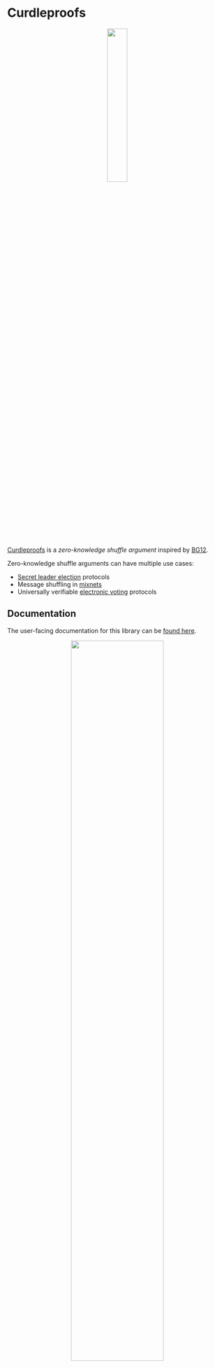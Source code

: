 # Curdleproofs

<center>
<img
    width="30%"
    src="https://github.com/asn-d6/curdleproofs/raw/main/doc/images/logo.jpg"
/>
</center>

[Curdleproofs](https://github.com/asn-d6/curdleproofs/blob/main/doc/curdleproofs.pdf) is a *zero-knowledge shuffle argument* inspired by [BG12](http://www0.cs.ucl.ac.uk/staff/J.Groth/MinimalShuffle.pdf).

Zero-knowledge shuffle arguments can have multiple use cases:
- [Secret leader election](https://ethresear.ch/t/whisk-a-practical-shuffle-based-ssle-protocol-for-ethereum/11763) protocols
- Message shuffling in [mixnets](https://eprint.iacr.org/2020/490.pdf)
- Universally verifiable [electronic voting](https://web.cs.ucdavis.edu/~franklin/ecs228/2013/neff_2001.pdf) protocols

## Documentation

The user-facing documentation for this library can be [found here](https://docs.rs/curdleproofs).

<center>
<img
    width="65%"
    src="https://github.com/asn-d6/curdleproofs/raw/main/doc/images/structure.png"
/>
</center>


In this library, we provide high-level protocol documentation for the core [`curdleproofs`] shuffle argument and its sub-arguments:

- [`same_scalar_argument`]
- [`same_permutation_argument`]
- [`grand_product_argument`]
- [`inner_product_argument`]
- [`same_multiscalar_argument`]

There are also notes on the [optimizations deployed](crate::notes::optimizations) to speed up the verifier.

For all the details and the security proofs, please see the [Curdleproofs paper](https://github.com/asn-d6/curdleproofs/blob/main/doc/curdleproofs.pdf).

## Performance

The following table gives the proof size as well as timings for proving and verifying Curdleproofs on an `Intel i7-8550U CPU @ 1.80GHz` over the BLS12-381 curve:

| Shuffled Elements | Proving (ms) | Verification (ms) | Shuffling (ms): | Proof Size (bytes) |
|------------------:|-------------:|------------------:|----------------:|-------------------:|
|                60 |          177 |                22 |              28 |               3968 |
|               124 |          304 |                27 |              57 |               4448 |
|               252 |          560 |                35 |             121 |               4928 |

_(The number of shuffled elements above is disturbingly close to a power of two but not quite, because we reserve four elements for zero-knowledge blinders.)_

## Example

The following example shows how to create and verify a shuffle proof that shuffles 28 elements:

```rust
# // The #-commented lines are hidden in Rustdoc but not in raw
# // markdown rendering, and contain boilerplate code so that the
# // code in the README.md is actually run as part of the test suite.
#
# use ark_std::rand::prelude::SliceRandom;
# use ark_std::UniformRand;
# use ark_bls12_381::Fr;
# use ark_bls12_381::G1Affine;
# use ark_bls12_381::G1Projective;
# use ark_std::rand::{rngs::StdRng, SeedableRng};
# use ark_ec::CurveGroup;
# use core::iter;
#
# use curdleproofs::N_BLINDERS;
# use curdleproofs::curdleproofs::{CurdleproofsProof, generate_crs};
# use curdleproofs::util::shuffle_permute_and_commit_input;
#
# fn main() {
let mut rng = StdRng::seed_from_u64(0u64);

// Number of elements we are shuffling
let ell = 28;

// Construct the CRS
let crs = generate_crs(ell);

// Generate some witnesses: the permutation and the randomizer
let mut permutation: Vec<u32> = (0..ell as u32).collect();
permutation.shuffle(&mut rng);
let k = Fr::rand(&mut rng);

// Generate some shuffle input vectors
let vec_R: Vec<G1Affine> = iter::repeat_with(|| G1Projective::rand(&mut rng).into_affine())
    .take(ell)
    .collect();
let vec_S: Vec<G1Affine> = iter::repeat_with(|| G1Projective::rand(&mut rng).into_affine())
    .take(ell)
    .collect();

// Shuffle and permute inputs to generate output vectors and permutation commitments
let (vec_T, vec_U, M, vec_m_blinders) =
    shuffle_permute_and_commit_input(&crs, &vec_R, &vec_S, &permutation, &k, &mut rng);

// Generate a shuffle proof
let shuffle_proof = CurdleproofsProof::new(
    &crs,
    vec_R.clone(),
    vec_S.clone(),
    vec_T.clone(),
    vec_U.clone(),
    M,
    permutation,
    k,
    vec_m_blinders,
    &mut rng,
);

// Verify the shuffle proof
assert!(shuffle_proof
        .verify(&crs, &vec_R, &vec_S, &vec_T, &vec_U, &M, &mut rng)
        .is_ok());
# }
```

## Building & Running

This library can be compiled with `cargo build` and requires rust nightly.

You can run the tests using `cargo test --release` and the benchmarks using `cargo bench`.
